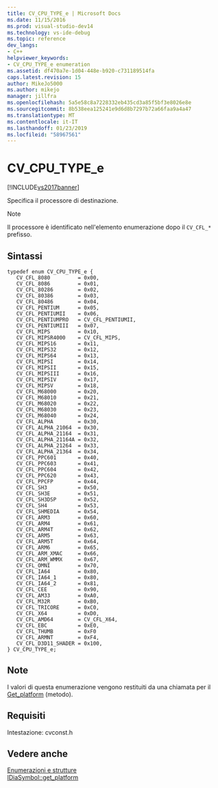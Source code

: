 ```yaml
---
title: CV_CPU_TYPE_e | Microsoft Docs
ms.date: 11/15/2016
ms.prod: visual-studio-dev14
ms.technology: vs-ide-debug
ms.topic: reference
dev_langs:
- C++
helpviewer_keywords:
- CV_CPU_TYPE_e enumeration
ms.assetid: df470a7e-1d04-448e-b920-c731189514fa
caps.latest.revision: 15
author: MikeJo5000
ms.author: mikejo
manager: jillfra
ms.openlocfilehash: 5a5e58c8a7228332eb435cd3a85f5bf3e8026e8e
ms.sourcegitcommit: 8b538eea125241e9d6d8b7297b72a66faa9a4a47
ms.translationtype: MT
ms.contentlocale: it-IT
ms.lasthandoff: 01/23/2019
ms.locfileid: "58967561"
---
```

# <a name="cvcputypee"></a>CV_CPU_TYPE_e
[!INCLUDE[vs2017banner](../../includes/vs2017banner.md)]

Specifica il processore di destinazione.  
  
> [!NOTE]
>  Il processore è identificato nell'elemento enumerazione dopo il `CV_CFL_*` prefisso.  
  
## <a name="syntax"></a>Sintassi  
  
```cpp#  
typedef enum CV_CPU_TYPE_e {   
   CV_CFL_8080         = 0x00,  
   CV_CFL_8086         = 0x01,  
   CV_CFL_80286        = 0x02,  
   CV_CFL_80386        = 0x03,  
   CV_CFL_80486        = 0x04,  
   CV_CFL_PENTIUM      = 0x05,  
   CV_CFL_PENTIUMII    = 0x06,  
   CV_CFL_PENTIUMPRO   = CV_CFL_PENTIUMII,  
   CV_CFL_PENTIUMIII   = 0x07,  
   CV_CFL_MIPS         = 0x10,  
   CV_CFL_MIPSR4000    = CV_CFL_MIPS,  
   CV_CFL_MIPS16       = 0x11,  
   CV_CFL_MIPS32       = 0x12,  
   CV_CFL_MIPS64       = 0x13,  
   CV_CFL_MIPSI        = 0x14,  
   CV_CFL_MIPSII       = 0x15,  
   CV_CFL_MIPSIII      = 0x16,  
   CV_CFL_MIPSIV       = 0x17,  
   CV_CFL_MIPSV        = 0x18,  
   CV_CFL_M68000       = 0x20,  
   CV_CFL_M68010       = 0x21,  
   CV_CFL_M68020       = 0x22,  
   CV_CFL_M68030       = 0x23,  
   CV_CFL_M68040       = 0x24,  
   CV_CFL_ALPHA        = 0x30,  
   CV_CFL_ALPHA_21064  = 0x30,  
   CV_CFL_ALPHA_21164  = 0x31,  
   CV_CFL_ALPHA_21164A = 0x32,  
   CV_CFL_ALPHA_21264  = 0x33,  
   CV_CFL_ALPHA_21364  = 0x34,  
   CV_CFL_PPC601       = 0x40,  
   CV_CFL_PPC603       = 0x41,  
   CV_CFL_PPC604       = 0x42,  
   CV_CFL_PPC620       = 0x43,  
   CV_CFL_PPCFP        = 0x44,  
   CV_CFL_SH3          = 0x50,  
   CV_CFL_SH3E         = 0x51,  
   CV_CFL_SH3DSP       = 0x52,  
   CV_CFL_SH4          = 0x53,  
   CV_CFL_SHMEDIA      = 0x54,  
   CV_CFL_ARM3         = 0x60,  
   CV_CFL_ARM4         = 0x61,  
   CV_CFL_ARM4T        = 0x62,  
   CV_CFL_ARM5         = 0x63,  
   CV_CFL_ARM5T        = 0x64,  
   CV_CFL_ARM6         = 0x65,  
   CV_CFL_ARM_XMAC     = 0x66,  
   CV_CFL_ARM_WMMX     = 0x67,  
   CV_CFL_OMNI         = 0x70,  
   CV_CFL_IA64         = 0x80,  
   CV_CFL_IA64_1       = 0x80,  
   CV_CFL_IA64_2       = 0x81,  
   CV_CFL_CEE          = 0x90,  
   CV_CFL_AM33         = 0xA0,  
   CV_CFL_M32R         = 0xB0,  
   CV_CFL_TRICORE      = 0xC0,  
   CV_CFL_X64          = 0xD0,  
   CV_CFL_AMD64        = CV_CFL_X64,  
   CV_CFL_EBC          = 0xE0,  
   CV_CFL_THUMB        = 0xF0  
   CV_CFL_ARMNT        = 0xF4,  
   CV_CFL_D3D11_SHADER = 0x100,  
} CV_CPU_TYPE_e;  
```  
  
## <a name="remarks"></a>Note  
 I valori di questa enumerazione vengono restituiti da una chiamata per il [Get_platform](../../debugger/debug-interface-access/idiasymbol-get-platform.md) (metodo).  
  
## <a name="requirements"></a>Requisiti  
 Intestazione: cvconst.h  
  
## <a name="see-also"></a>Vedere anche  
 [Enumerazioni e strutture](../../debugger/debug-interface-access/enumerations-and-structures.md)   
 [IDiaSymbol::get_platform](../../debugger/debug-interface-access/idiasymbol-get-platform.md)
